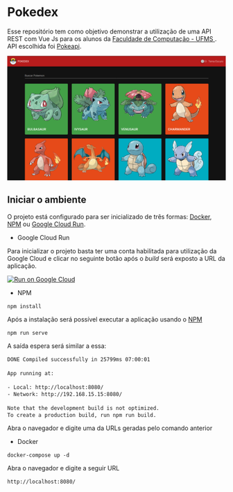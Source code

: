 # Pokedex

Esse repositório tem como objetivo demonstrar a utilização de uma API REST com Vue Js para os alunos da [Faculdade de Computação - UFMS ]('https://www.facom.ufms.br/'). API escolhida foi [Pokeapi](https://pokeapi.co/).

![image](https://github.com/DiegoBulhoes/pokedex/blob/master/image.png)

## Iniciar o ambiente

O projeto está configurado para ser inicializado de três formas: [Docker](https://docker.com/), [NPM](https://www.npmjs.com/) ou [Google Cloud Run](https://cloud.google.com/run).

- Google Cloud Run

Para inicializar o projeto basta ter uma conta habilitada para utilização da Google Cloud e clicar no seguinte botão após o _build_ será exposto a URL da aplicação.

[![Run on Google Cloud](https://deploy.cloud.run/button.svg)](https://deploy.cloud.run)

- NPM

```shell
npm install
```

Após a instalação será possível executar a aplicação usando o [NPM](https://www.npmjs.com/)

```shell
npm run serve
```

A saída espera será similar a essa:

```text
DONE Compiled successfully in 25799ms 07:00:01

App running at:

- Local: http://localhost:8080/
- Network: http://192.168.15.15:8080/

Note that the development build is not optimized.
To create a production build, run npm run build.
```

Abra o navegador e digite uma da URLs geradas pelo comando anterior

- Docker

```shell
docker-compose up -d
```

Abra o navegador e digite a seguir URL

```text
http://localhost:8080/
```
